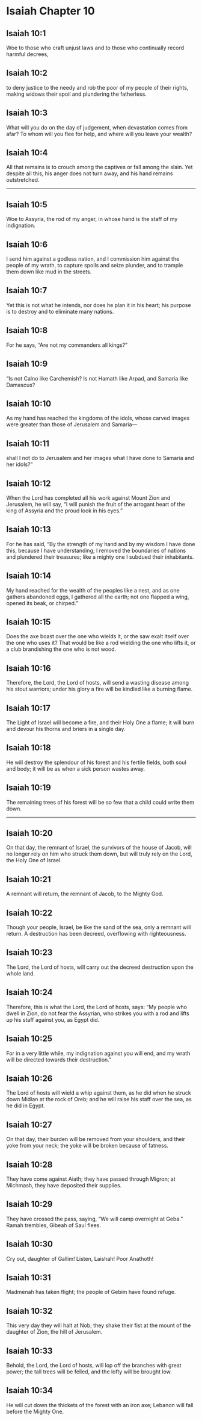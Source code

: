 # Isaiah Chapter 10

## Isaiah 10:1

Woe to those who craft unjust laws and to those who continually record harmful decrees,

## Isaiah 10:2

to deny justice to the needy and rob the poor of my people of their rights, making widows their spoil and plundering the fatherless.

## Isaiah 10:3

What will you do on the day of judgement, when devastation comes from afar? To whom will you flee for help, and where will you leave your wealth?

## Isaiah 10:4

All that remains is to crouch among the captives or fall among the slain. Yet despite all this, his anger does not turn away, and his hand remains outstretched.

---

## Isaiah 10:5

Woe to Assyria, the rod of my anger, in whose hand is the staff of my indignation.

## Isaiah 10:6

I send him against a godless nation, and I commission him against the people of my wrath, to capture spoils and seize plunder, and to trample them down like mud in the streets.

## Isaiah 10:7

Yet this is not what he intends, nor does he plan it in his heart; his purpose is to destroy and to eliminate many nations.

## Isaiah 10:8

For he says, “Are not my commanders all kings?”

## Isaiah 10:9

“Is not Calno like Carchemish? Is not Hamath like Arpad, and Samaria like Damascus?

## Isaiah 10:10

As my hand has reached the kingdoms of the idols, whose carved images were greater than those of Jerusalem and Samaria—

## Isaiah 10:11

shall I not do to Jerusalem and her images what I have done to Samaria and her idols?”

## Isaiah 10:12

When the Lord has completed all his work against Mount Zion and Jerusalem, he will say, “I will punish the fruit of the arrogant heart of the king of Assyria and the proud look in his eyes.”

## Isaiah 10:13

For he has said, “By the strength of my hand and by my wisdom I have done this, because I have understanding; I removed the boundaries of nations and plundered their treasures; like a mighty one I subdued their inhabitants.

## Isaiah 10:14

My hand reached for the wealth of the peoples like a nest, and as one gathers abandoned eggs, I gathered all the earth; not one flapped a wing, opened its beak, or chirped.”

## Isaiah 10:15

Does the axe boast over the one who wields it, or the saw exalt itself over the one who uses it? That would be like a rod wielding the one who lifts it, or a club brandishing the one who is not wood.

## Isaiah 10:16

Therefore, the Lord, the Lord of hosts, will send a wasting disease among his stout warriors; under his glory a fire will be kindled like a burning flame.

## Isaiah 10:17

The Light of Israel will become a fire, and their Holy One a flame; it will burn and devour his thorns and briers in a single day.

## Isaiah 10:18

He will destroy the splendour of his forest and his fertile fields, both soul and body; it will be as when a sick person wastes away.

## Isaiah 10:19

The remaining trees of his forest will be so few that a child could write them down.

---

## Isaiah 10:20

On that day, the remnant of Israel, the survivors of the house of Jacob, will no longer rely on him who struck them down, but will truly rely on the Lord, the Holy One of Israel.

## Isaiah 10:21

A remnant will return, the remnant of Jacob, to the Mighty God.

## Isaiah 10:22

Though your people, Israel, be like the sand of the sea, only a remnant will return. A destruction has been decreed, overflowing with righteousness.

## Isaiah 10:23

The Lord, the Lord of hosts, will carry out the decreed destruction upon the whole land.

## Isaiah 10:24

Therefore, this is what the Lord, the Lord of hosts, says: “My people who dwell in Zion, do not fear the Assyrian, who strikes you with a rod and lifts up his staff against you, as Egypt did.

## Isaiah 10:25

For in a very little while, my indignation against you will end, and my wrath will be directed towards their destruction.”

## Isaiah 10:26

The Lord of hosts will wield a whip against them, as he did when he struck down Midian at the rock of Oreb; and he will raise his staff over the sea, as he did in Egypt.

## Isaiah 10:27

On that day, their burden will be removed from your shoulders, and their yoke from your neck; the yoke will be broken because of fatness.

## Isaiah 10:28

They have come against Aiath; they have passed through Migron; at Michmash, they have deposited their supplies.

## Isaiah 10:29

They have crossed the pass, saying, “We will camp overnight at Geba.” Ramah trembles, Gibeah of Saul flees.

## Isaiah 10:30

Cry out, daughter of Gallim! Listen, Laishah! Poor Anathoth!

## Isaiah 10:31

Madmenah has taken flight; the people of Gebim have found refuge.

## Isaiah 10:32

This very day they will halt at Nob; they shake their fist at the mount of the daughter of Zion, the hill of Jerusalem.

## Isaiah 10:33

Behold, the Lord, the Lord of hosts, will lop off the branches with great power; the tall trees will be felled, and the lofty will be brought low.

## Isaiah 10:34

He will cut down the thickets of the forest with an iron axe; Lebanon will fall before the Mighty One.
